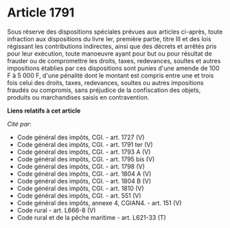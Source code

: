 # Article 1791

Sous réserve des dispositions spéciales prévues aux articles ci-après, toute infraction aux dispositions du livre Ier,
première partie, titre III et des lois régissant les contributions indirectes, ainsi que des décrets et arrêtés pris pour
leur exécution, toute manoeuvre ayant pour but ou pour résultat de frauder ou de compromettre les droits, taxes, redevances,
soultes et autres impositions établies par ces dispositions sont punies d'une amende de 100 F à 5 000 F, d'une pénalité dont
le montant est compris entre une et trois fois celui des droits, taxes, redevances, soultes ou autres impositions fraudés ou
compromis, sans préjudice de la confiscation des objets, produits ou marchandises saisis en contravention.

**Liens relatifs à cet article**

_Cité par_:

  - Code général des impôts, CGI. - art. 1727 (V)
  - Code général des impôts, CGI. - art. 1791 ter (V)
  - Code général des impôts, CGI. - art. 1793 A (V)
  - Code général des impôts, CGI. - art. 1795 bis (V)
  - Code général des impôts, CGI. - art. 1798 (V)
  - Code général des impôts, CGI. - art. 1804 A (V)
  - Code général des impôts, CGI. - art. 1804 B (V)
  - Code général des impôts, CGI. - art. 1810 (V)
  - Code général des impôts, CGI. - art. 551 (V)
  - Code général des impôts, annexe 4, CGIAN4. - art. 151 (V)
  - Code rural - art. L666-8 (V)
  - Code rural et  de la pêche maritime - art. L621-33 (T)
